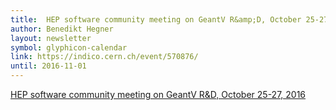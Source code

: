 ```yaml
---
title:  HEP software community meeting on GeantV R&amp;D, October 25-27, 2016
author: Benedikt Hegner
layout: newsletter
symbol: glyphicon-calendar
link: https://indico.cern.ch/event/570876/
until: 2016-11-01
---
```

[HEP software community meeting on GeantV R&D, October 25-27, 2016](https://indico.cern.ch/event/570876/)
